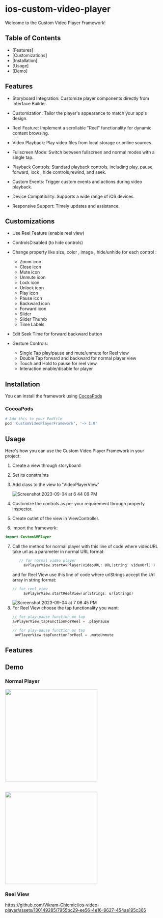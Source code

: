 # ios-custom-video-player

Welcome to the Custom Video Player Framework!

## Table of Contents
- [Features]
- [Customizations]
- [Installation]
- [Usage]
- [Demo]

## Features
* Storyboard Integration: Customize player components directly from Interface Builder.

* Customization: Tailor the player's appearance to match your app's design.

* Reel Feature: Implement a scrollable "Reel" functionality for dynamic content browsing.

* Video Playback: Play video files from local storage or online sources.

* Fullscreen Mode: Switch between fullscreen and normal modes with a single tap.

* Playback Controls: Standard playback controls, including play, pause, forward, lock , hide controls,rewind, and seek.

* Custom Events: Trigger custom events and actions during video playback.

* Device Compatibility: Supports a wide range of iOS devices.

* Responsive Support: Timely updates and assistance.

## Customizations
* Use Reel Feature  (enable reel view)

* ControlsDisabled (to hide controls)

* Change property like size, color , image , hide/unhide for each control :
     * Zoom icon     
     * Close icon
     * Mute icon
     * Unmute icon
     * Lock icon
     * Unlock icon
     * Play icon
     * Pause icon
     * Backward icon
     * Forward icon
     * Slider 
     * Slider Thumb
     * Time Labels

* Edit Seek Time for forward backward button
* Gesture Controls:
     * Single Tap play/pause and mute/unmute for Reel view
     * Double Tap forward and backward for normal player view
     * Touch and Hold to pause for reel view
     * Interaction enable/disable for player

## Installation

You can install the framework using [CocoaPods](https://cocoapods.org/)

### CocoaPods

```ruby
# Add this to your Podfile
pod 'CustomVideoPlayerFramework', '~> 1.0'
```


## Usage

Here's how you can use the Custom Video Player Framework in your project:
1. Create a view through storyboard
2. Set its constraints
3. Add class to the view to 'VideoPlayerView'

     ![Screenshot 2023-09-04 at 6 44 06 PM](https://github.com/Vikram-Chicmic/ios-video-player/assets/130149285/4edb74b6-a6e2-4104-8d50-62856c44b069)
4. Customize the controls as per your requirement through property inspector.
5. Create outlet of the view in ViewController.
6.  Import the framework:

```swift
import CustomAVPlayer
```
7. Call the method for normal player with this line of code where videoURL take url as a parameter in normal URL format:
   ```swift
      // for normal video player
        avPlayerView.startAvPlayer(videoURL: URL(string: videoUrl)!)
   ```
   and for Reel View use this line of code where urlStrings accept the Url array in string format: 
   ```swift
   // for reel view
        avPlayerView.startReelView(urlStrings: urlStrings)
   ```
   ![Screenshot 2023-09-04 at 7 06 45 PM](https://github.com/Vikram-Chicmic/ios-video-player/assets/130149285/a1ca71cf-377a-4321-b5ec-884f43a352e0)
8. For Reel View choose the tap functionality you want:
   ```swift
   // for play-pause function on tap
   avPlayerView.tapFunctionForReel = .playPause
   ```
   ```swift
   // for play-pause function on tap
    avPlayerView.tapFunctionForReel = .muteUnmute
   ```
## Features



## Demo
### Normal Player
<img src="https://github.com/Vikram-Chicmic/ios-video-player/assets/130149285/62f5c952-e50f-4546-b1db-93bd780ead61" width="300">
<br><br><br>
<img src="https://github.com/Vikram-Chicmic/ios-video-player/assets/130149285/f2988495-65b8-432c-bfd5-6a10dcaeeb33" width="300">


### Reel View
https://github.com/Vikram-Chicmic/ios-video-player/assets/130149285/7955bc29-ee56-4e16-9627-454ae195c365




     
